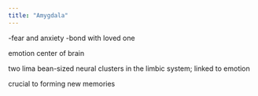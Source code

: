```yaml
---
title: "Amygdala"
---
```

-fear and anxiety
-bond with loved one

emotion center of brain

two lima bean-sized neural clusters in the limbic system; linked to emotion

crucial to forming new memories

